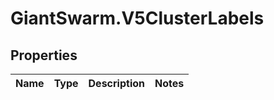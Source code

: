 # GiantSwarm.V5ClusterLabels

## Properties
Name | Type | Description | Notes
------------ | ------------- | ------------- | -------------


